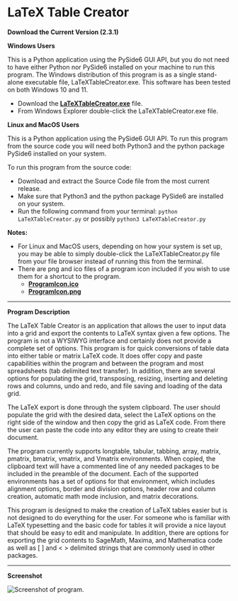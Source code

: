 # LaTeX Table Creator

**Download the Current Version (2.3.1)**

**Windows Users**

This is a Python application using the PySide6 GUI API, but you do not need to have either Python nor PySide6 installed on your machine to run this program. The Windows distribution of this program is as a single stand-alone executable file, LaTeXTableCreator.exe.  This software has been tested on both Windows 10 and 11.

- Download the **[LaTeXTableCreator.exe](https://github.com/mathprofdes/LaTeX-Table-Creator/releases/download/v2.4.1/LaTeXTableCreator.exe)** file.
- From Windows Explorer double-click the LaTeXTableCreator.exe file.

**Linux and MacOS Users**

This is a Python application using the PySide6 GUI API. To run this program from the source code you will need both Python3 and the python package PySide6 installed on your system.

To run this program from the source code:

- Download and extract the Source Code file from the most current release.
- Make sure that Python3 and the python package PySide6 are installed on your system.
- Run the following command from your terminal: `python LaTeXTableCreator.py` or possibly `python3 LaTeXTableCreator.py`

**Notes:** 
- For Linux and MacOS users, depending on how your system is set up, you may be able to simply double-click the LaTeXTableCreator.py file from your file browser instead of running this from the terminal.
- There are png and ico files of a program icon included if you wish to use them for a shortcut to the program. 
  - **[ProgramIcon.ico](https://github.com/mathprofdes/LaTeX-Table-Creator/releases/download/v2.4.1/ProgramIcon.ico)**
  - **[ProgramIcon.png](https://github.com/mathprofdes/LaTeX-Table-Creator/releases/download/v2.4.1/ProgramIcon.png)**
 
---

**Program Description**

The LaTeX Table Creator is an application that allows the user to input data into a grid and export the contents to LaTeX syntax given a few options. The program is not a WYSIWYG interface and certainly does not provide a complete set of options. This program is for quick conversions of table data into either table or matrix LaTeX code. It does offer copy and paste capabilities within the program and between the program and most spreadsheets (tab delimited text transfer). In addition, there are several options for populating the grid, transposing, resizing, inserting and deleting rows and columns, undo and redo, and file saving and loading of the data grid.

The LaTeX export is done through the system clipboard. The user should populate the grid with the desired data, select the LaTeX options on the right side of the window and then copy the grid as LaTeX code. From there the user can paste the code into any editor they are using to create their document.

The program currently supports longtable, tabular, tabbing, array, matrix, pmatrix, bmatrix, vmatrix, and Vmatrix environments. When copied, the clipboard text will have a commented line of any needed packages to be included in the preamble of the document. Each of the supported environments has a set of options for that environment, which includes alignment options, border and division options, header row and column creation, automatic math mode inclusion, and matrix decorations.

This program is designed to make the creation of LaTeX tables easier but is not designed to do everything for the user. For someone who is familiar with LaTeX typesetting and the basic code for tables it will provide a nice layout that should be easy to edit and manipulate. In addition, there are options for exporting the grid contents to SageMath, Maxima, and Mathematica code as well as [ ] and < > delimited strings that are commonly used in other packages.

---

**Screenshot**

![Screenshot of program.]([/Version_2_3_1/LaTeXTableCreatorPython.png](https://github.com/mathprofdes/LaTeX-Table-Creator/releases/download/v2.4.1/LatexTableCreatorScreenshot.png))
